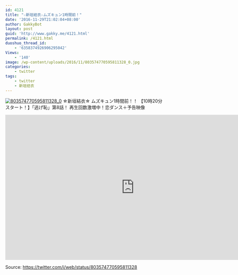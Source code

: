 ```yaml
---
id: 4121
title: "☆新垣結衣☆ムズキュン1時間前！"
date: '2016-11-29T21:02:04+08:00'
author: GakkyBot
layout: post
guid: 'http://www.gakky.me/4121.html'
permalink: /4121.html
duoshuo_thread_id:
    - '6358374926906295042'
Views:
    - '140'
image: /wp-content/uploads/2016/11/803574770595811328_0.jpg
categories:
    - twitter
tags:
    - twitter
    - 新垣结衣
---
```


[![803574770595811328_0](http://www.yui-aragaki.org/wp-content/uploads/2016/11/803574770595811328_0.jpg)](http://www.yui-aragaki.org/wp-content/uploads/2016/11/803574770595811328_0.jpg)
☆新垣結衣☆
ムズキュン1時間前！！
【10時20分スタート！】「逃げ恥」第8話！
再生回数激増中！恋ダンス＋予告映像
<iframe allowfullscreen="" frameborder="0" height="456" loading="lazy" src="https://www.youtube.com/embed/EIw5QcCyMno?feature=oembed" width="810"></iframe>

Source: <https://twitter.com/i/web/status/803574770595811328>
